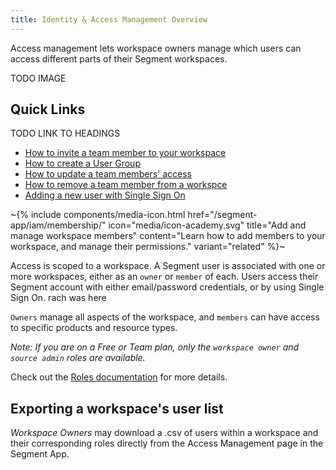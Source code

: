 ```yaml
---
title: Identity & Access Management Overview
---
```

Access management lets workspace owners manage which users can access different parts of their Segment workspaces.

TODO IMAGE

## Quick Links
TODO LINK TO HEADINGS
  - [How to invite a team member to your workspace](/segment-app/iam/membership/)
  - [How to create a User Group](/segment-app/iam/membership/)
  - [How to update a team members' access](/segment-app/iam/membership)
  - [How to remove a team member from a workspce](/segment-app/iam/membership)
  - [Adding a new user with Single Sign On](/segment-app/iam/membership)

~{% include components/media-icon.html href="/segment-app/iam/membership/" icon="media/icon-academy.svg" title="Add and manage workspace members" content="Learn how to add members to your workspace, and manage their permissions." variant="related" %}~

Access is scoped to a workspace. A Segment user is associated with one or more workspaces, either as an `owner` or `member` of each.
Users access their Segment account with either email/password credentials, or by using Single Sign On. rach was here

`Owners` manage all aspects of the workspace, and `members` can have access to specific products and resource types.

_Note: If you are on a Free or Team plan, only the `workspace owner` and `source admin` roles are available._

Check out the [Roles documentation](/docs/segment-app/iam/roles/) for more details.

## Exporting a workspace's user list
*Workspace Owners* may download a .csv of users within a workspace and their corresponding roles directly from the Access Management page in the Segment App.
